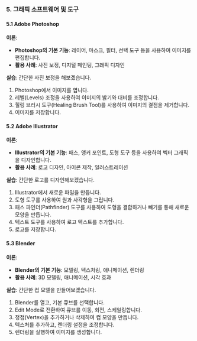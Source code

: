 ### 5. 그래픽 소프트웨어 및 도구

#### 5.1 Adobe Photoshop
**이론**:
- **Photoshop의 기본 기능**: 레이어, 마스크, 필터, 선택 도구 등을 사용하여 이미지를 편집합니다.
- **활용 사례**: 사진 보정, 디지털 페인팅, 그래픽 디자인

**실습**:
간단한 사진 보정을 해보겠습니다.

1. Photoshop에서 이미지를 엽니다.
2. 레벨(Levels) 조정을 사용하여 이미지의 밝기와 대비를 조정합니다.
3. 힐링 브러시 도구(Healing Brush Tool)를 사용하여 이미지의 결점을 제거합니다.
4. 이미지를 저장합니다.

#### 5.2 Adobe Illustrator
**이론**:
- **Illustrator의 기본 기능**: 패스, 앵커 포인트, 도형 도구 등을 사용하여 벡터 그래픽을 디자인합니다.
- **활용 사례**: 로고 디자인, 아이콘 제작, 일러스트레이션

**실습**:
간단한 로고를 디자인해보겠습니다.

1. Illustrator에서 새로운 파일을 만듭니다.
2. 도형 도구를 사용하여 원과 사각형을 그립니다.
3. 패스 파인더(Pathfinder) 도구를 사용하여 도형을 결합하거나 빼기를 통해 새로운 모양을 만듭니다.
4. 텍스트 도구를 사용하여 로고 텍스트를 추가합니다.
5. 로고를 저장합니다.

#### 5.3 Blender
**이론**:
- **Blender의 기본 기능**: 모델링, 텍스처링, 애니메이션, 렌더링
- **활용 사례**: 3D 모델링, 애니메이션, 시각 효과

**실습**:
간단한 컵 모델을 만들어보겠습니다.

1. Blender를 열고, 기본 큐브를 선택합니다.
2. Edit Mode로 전환하여 큐브를 이동, 회전, 스케일링합니다.
3. 정점(Vertex)을 추가하거나 삭제하여 컵 모양을 만듭니다.
4. 텍스처를 추가하고, 렌더링 설정을 조정합니다.
5. 렌더링을 실행하여 이미지를 생성합니다.
